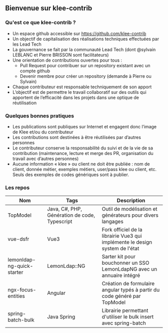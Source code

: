 ## Bienvenue sur klee-contrib

### Qu'est ce que klee-contrib ?

- Un espace github accessible sur https://github.com/klee-contrib
- Un objectif de capitalisation des réalisations techniques effectuées par les Lead Tech
- La gouvernance se fait par la communauté Lead Tech (dont @sylvain LEBLANC et Pierre BRISSON sont facilitateurs)
- Une orientation de contributions ouvertes pour tous :
  - Pull Request pour contribuer sur un repository existant avec un compte github
  - Devenir membre pour créer un repository (demande à Pierre ou Sylvain)
- Chaque contributeur est responsable techniquement de son apport
- L’objectif est de permettre le travail collaboratif sur des outils qui apportent de l’efficacité dans les projets dans une optique de réutilisation

### Quelques bonnes pratiques

- Les publications sont publiques sur Internet et engagent donc l’image de Klee et/ou du contributeur
- Les contributions sont destinées à être réutilisées par d’autres personnes
- Le contributeur conserve la responsabilité du suivi et de la vie de sa contribution (maintenance, lecture et merge des PR, organisation du travail avec d’autres personnes)
- Aucune information « klee » ou client ne doit être publiée : nom de client, donnée métier, exemples métiers, user/pass klee ou client, etc. Seuls des exemples de codes génériques sont à publier.

### Les repos

| Nom                        | Tags                                          | Description                                                                  |
| -------------------------- | --------------------------------------------- | ---------------------------------------------------------------------------- |
| TopModel                   | Java, C#, PHP, Génération de code, Typescript | Outil de modélisation et générateurs pour divers langages                    |
| vue-dsfr                   | Vue3                                          | Fork officiel de la librairie Vue3 qui implémente le design system de l'état |
| lemonldap-ng-quick-starter | LemonLdap::NG                                 | Sarter kit pour bouchonner un SSO LemonLdapNG avec un annuaire intégré       |
| ngx-focus-entities         | Angular                                       | Création de formulaire angular typés à partir du code généré par TopModel    |
| spring-batch-bulk          | Java Spring                                   | Librairie permettant d'utiliser le bulk insert avec spring-batch             |
